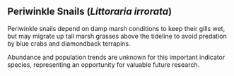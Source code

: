 ## Periwinkle Snails (*Littoraria irrorata*) 
Periwinkle snails depend on damp marsh conditions to keep their gills wet, but may migrate up tall marsh grasses above the tideline to avoid predation by blue crabs and diamondback terrapins. 

Abundance and population trends are unknown for this important indicator species, representing an opportunity for valuable future research. 
